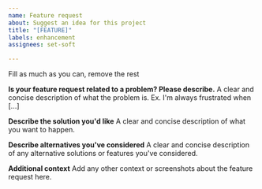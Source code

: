 ```yaml
---
name: Feature request
about: Suggest an idea for this project
title: "[FEATURE]"
labels: enhancement
assignees: set-soft

---
```


Fill as much as you can, remove the rest

**Is your feature request related to a problem? Please describe.**
A clear and concise description of what the problem is. Ex. I'm always frustrated when [...]

**Describe the solution you'd like**
A clear and concise description of what you want to happen.

**Describe alternatives you've considered**
A clear and concise description of any alternative solutions or features you've considered.

**Additional context**
Add any other context or screenshots about the feature request here.
